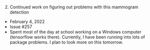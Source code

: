 2. Continued work on figuring out problems with this mammogram detection
  - February 4, 2022
  - Issue #257
  - Spent most of the day at school working on a Windows computer (tensorflow works there). Currently, I have been running into lots of package problems. I plan to look more on this tomorrow.